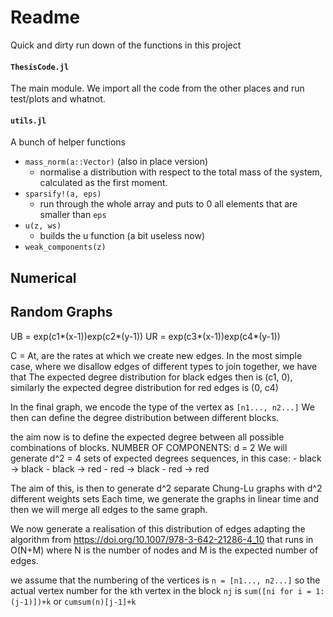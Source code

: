 # Readme
Quick and dirty run down of the functions in this project

#### `ThesisCode.jl`
The main module. We import all the code from the other places and run test/plots and whatnot.

#### `utils.jl`
A bunch of helper functions
- `mass_norm(a::Vector)` (also in place version)
	+ normalise a distribution with respect to the total mass of the system, calculated as the first moment.
- `sparsify!(a, eps)`
	+ run through the whole array and puts to 0 all elements that are smaller than `eps`
- `u(z, ws)`
	+ builds the u function (a bit useless now)
- `weak_components(z)`

## Numerical

## Random Graphs

 UB = exp(c1*(x-1))exp(c2*(y-1))
 UR = exp(c3*(x-1))exp(c4*(y-1))

 C = At, are the rates at which we create new edges.
 In the most simple case, where we disallow edges of different types to join together, we have that
 The expected degree distribution for black edges then is (c1, 0), similarly the expected degree distribution for red edges is (0, c4)

 In the final graph, we encode the type of the vertex as `[n1..., n2...]`
 We then can define the degree distribution between different blocks.

 the aim now is to define the expected degree between all possible combinations of blocks.
 NUMBER OF COMPONENTS: d = 2
 We will generate d^2 = 4 sets of expected degrees sequences, in this case:
	- black -> black
	- black -> red
	- red 	-> black
 	- red   -> red

 The aim of this, is then to generate d^2 separate Chung-Lu graphs with d^2 different weights sets
 Each time, we generate the graphs in linear time and then we will merge all edges to the same graph.

 We now generate a realisation of this distribution of edges adapting the algorithm from https://doi.org/10.1007/978-3-642-21286-4_10
 that runs in O(N+M) where N is the number of nodes and M is the expected number of edges.

 we assume that the numbering of the vertices is `n = [n1..., n2...]`
 so the actual vertex number for the `k`th vertex in the block `nj` is `sum([ni for i = 1:(j-1)])+k` or `cumsum(n)[j-1]+k`